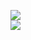 [![](https://img.shields.io/badge/Made%20With-Github%20Spray-lightgrey.svg?style=for-the-badge&logo=github)](https://github.com/Annihil/github-spray#3002)  
[![](https://i.imgur.com/2DrTn0Z.gif)](https://github.com/Annihil/github-spray)